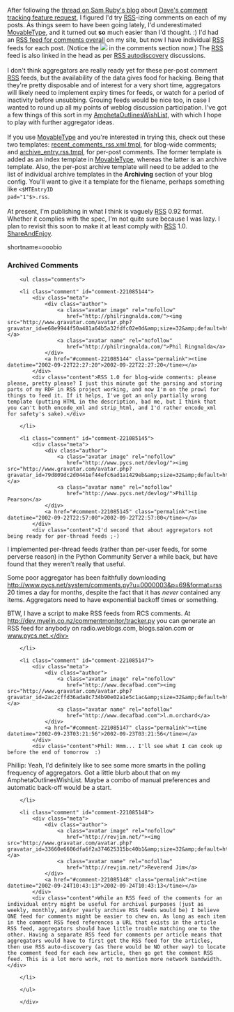 After following the <a href="http://www.intertwingly.net/blog/836.html">thread on Sam Ruby's blog</a> about <a href="http://scriptingnews.userland.com/backissues/2002/09/20#When:8:39:43AM">Dave's  comment tracking feature request</a>, I figured I'd try <a href="http://www.decafbad.com/twiki/bin/view/Main/RSS">RSS</a>-izing comments on each of my posts.  As things seem to have been going lately, I'd underestimated <a href="http://www.decafbad.com/twiki/bin/view/Main/MovableType">MovableType</a>, and it turned out <strong>so</strong> much easier than I'd thought.  :)  I'd had an <a href="http://www.decafbad.com/recent_comments_rss.xml">RSS feed for comments overall</a> on my site, but now I have individual <a href="http://www.decafbad.com/twiki/bin/view/Main/RSS">RSS</a> feeds for each post.  (Notice the <img src="http://www.decafbad.com/images/xml.gif"> in the comments section now.)  The <a href="http://www.decafbad.com/twiki/bin/view/Main/RSS">RSS</a> feed is also linked in the head as per <a href="http://diveintomark.org/archives/2002/05/31.html#more_on_rss_autodiscovery">RSS autodiscovery</a> discussions.
<br /><br />
I don't think aggregators are really ready yet for these per-post comment <a href="http://www.decafbad.com/twiki/bin/view/Main/RSS">RSS</a> feeds, but the availability of the data gives food for hacking.  Being that they're pretty disposable and of interest for a very short time, aggregators will likely need to implement expiry times for feeds, or watch for a period of inactivity before unsubbing.  Grouing feeds would be nice too, in case I wanted to round up all my points of weblog discussion participation.  I've got a few things of this sort in my <a href="http://www.decafbad.com/twiki/bin/view/Main/AmphetaOutlinesWishList">AmphetaOutlinesWishList</a>, with which I hope to play with further aggregator ideas.
<br /><br />
If you use <a href="http://www.decafbad.com/twiki/bin/view/Main/MovableType">MovableType</a> and you're interested in trying this, check out these two templates:  <a href="http://www.decafbad.com/recent_comments_rss.xml.tmpl">recent_comments_rss.xml.tmpl</a>, for blog-wide comments; and <a href="http://www.decafbad.com/archive_entry.rss.tmpl">archive_entry.rss.tmpl</a>, for per-post comments.  The former template is added as an index template in <a href="http://www.decafbad.com/twiki/bin/view/Main/MovableType">MovableType</a>, whereas the latter is an archive template.  Also, the per-post archive template will need to be added to the list of individual archive templates in the <strong>Archiving</strong> section of your blog config.  You'll want to give it a template for the filename, perhaps something like <code><$MTEntryID pad="1"$>.rss</code>.
<br /><br />
At present, I'm publishing in what I think is vaguely <a href="http://www.decafbad.com/twiki/bin/view/Main/RSS">RSS</a> 0.92 format.  Whether it complies with the spec, I'm not quite sure because I was lazy.  I plan to revisit this soon to make it at least comply with <a href="http://www.decafbad.com/twiki/bin/view/Main/RSS">RSS</a> 1.0.  <a href="http://www.decafbad.com/twiki/bin/view/Main/ShareAndEnjoy">ShareAndEnjoy</a>.
<!--more-->
shortname=ooobio

<div id="comments" class="comments archived-comments">
            <h3>Archived Comments</h3>
            
        <ul class="comments">
            
        <li class="comment" id="comment-221085144">
            <div class="meta">
                <div class="author">
                    <a class="avatar image" rel="nofollow" 
                       href="http://philringnalda.com/"><img src="http://www.gravatar.com/avatar.php?gravatar_id=e68e9944f50a481a64b5a32fdfc02e0d&amp;size=32&amp;default=http://mediacdn.disqus.com/1320279820/images/noavatar32.png"/></a>
                    <a class="avatar name" rel="nofollow" 
                       href="http://philringnalda.com/">Phil Ringnalda</a>
                </div>
                <a href="#comment-221085144" class="permalink"><time datetime="2002-09-22T22:27:20">2002-09-22T22:27:20</time></a>
            </div>
            <div class="content">RSS 1.0 for blog-wide comments: please please, pretty please? I just this minute got the parsing and storing parts of my RDF in RSS project working, and now I'm on the prowl for things to feed it. If it helps, I've got an only partially wrong template (putting HTML in the description, bad me, but I think that you can't both encode_xml and strip_html, and I'd rather encode_xml for safety's sake).</div>
            
        </li>
    
        <li class="comment" id="comment-221085145">
            <div class="meta">
                <div class="author">
                    <a class="avatar image" rel="nofollow" 
                       href="http://www.pycs.net/devlog/"><img src="http://www.gravatar.com/avatar.php?gravatar_id=79d809dc2d0441ef44efc6ad1a1429eb&amp;size=32&amp;default=http://mediacdn.disqus.com/1320279820/images/noavatar32.png"/></a>
                    <a class="avatar name" rel="nofollow" 
                       href="http://www.pycs.net/devlog/">Phillip Pearson</a>
                </div>
                <a href="#comment-221085145" class="permalink"><time datetime="2002-09-22T22:57:00">2002-09-22T22:57:00</time></a>
            </div>
            <div class="content">I'd second that about aggregators not being ready for per-thread feeds ;-)

I implemented per-thread feeds (rather than per-user feeds, for some perverse reason) in the Python Community Server a while back, but have found that they weren't really that useful.

Some poor aggregator has been faithfully downloading http://www.pycs.net/system/comments.py?u=0000003&p=69&format=rss 20 times a day for months, despite the fact that it has *never* contained any items.  Aggregators need to have exponential backoff times or something.

BTW, I have a script to make RSS feeds from RCS comments.  At http://dev.myelin.co.nz/commentmonitor/tracker.py you can generate an RSS feed for anybody on radio.weblogs.com, blogs.salon.com or www.pycs.net.</div>
            
        </li>
    
        <li class="comment" id="comment-221085147">
            <div class="meta">
                <div class="author">
                    <a class="avatar image" rel="nofollow" 
                       href="http://www.decafbad.com"><img src="http://www.gravatar.com/avatar.php?gravatar_id=2ac2cffd36ada8c734b90e02a1e5c1ac&amp;size=32&amp;default=http://mediacdn.disqus.com/1320279820/images/noavatar32.png"/></a>
                    <a class="avatar name" rel="nofollow" 
                       href="http://www.decafbad.com">l.m.orchard</a>
                </div>
                <a href="#comment-221085147" class="permalink"><time datetime="2002-09-23T03:21:56">2002-09-23T03:21:56</time></a>
            </div>
            <div class="content">Phil: Hmm... I'll see what I can cook up before the end of tomorrow  :)

Phillip: Yeah, I'd definitely like to see some more smarts in the polling frequency of aggregators.  Got a little blurb about that on my AmphetaOutlinesWishList.  Maybe a combo of manual preferences and automatic back-off would be a start.</div>
            
        </li>
    
        <li class="comment" id="comment-221085148">
            <div class="meta">
                <div class="author">
                    <a class="avatar image" rel="nofollow" 
                       href="http://revjim.net/"><img src="http://www.gravatar.com/avatar.php?gravatar_id=33660e6606dfa6f2a374625315bc40b1&amp;size=32&amp;default=http://mediacdn.disqus.com/1320279820/images/noavatar32.png"/></a>
                    <a class="avatar name" rel="nofollow" 
                       href="http://revjim.net/">Reverend Jim</a>
                </div>
                <a href="#comment-221085148" class="permalink"><time datetime="2002-09-24T10:43:13">2002-09-24T10:43:13</time></a>
            </div>
            <div class="content">While an RSS feed of the comments for an individual entry might be useful for archival purposes (just as weekly, monthly, and/or yearly archive RSS feeds would be) I believe ONE feed for comments might be easier to chew on. As long as each item in the comment RSS feed references a URL that exists in the article RSS feed, aggregators should have little trouble matching one to the other. Having a separate RSS feed for comments per article means that aggregators would have to first get the RSS feed for the articles, then use RSS auto-discovery (as there would be NO other way) to locate the comment feed for each new article, then go get the comment RSS feed. This is a lot more work, not to mention more network bandwidth.</div>
            
        </li>
    
        </ul>
    
        </div>
    